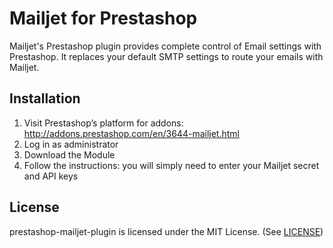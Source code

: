 Mailjet for Prestashop
=====================

Mailjet's Prestashop plugin provides complete control of Email settings with Prestashop.
It replaces your default SMTP settings to route your emails with Mailjet.


Installation
------------

1. Visit Prestashop’s platform for addons: http://addons.prestashop.com/en/3644-mailjet.html
2. Log in as administrator
3. Download the Module
4. Follow the instructions: you will simply need to enter your Mailjet secret and API keys


License
-------

prestashop-mailjet-plugin is licensed under the MIT License. (See [LICENSE](LICENSE.md))
